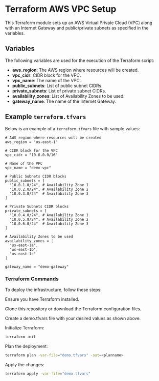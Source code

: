 # Terraform AWS VPC Setup

This Terraform module sets up an AWS Virtual Private Cloud (VPC) along with an Internet Gateway and public/private subnets as specified in the variables.

## Variables

The following variables are used for the execution of the Terraform script:

- **aws_region**: The AWS region where resources will be created.
- **vpc_cidr**: CIDR block for the VPC.
- **vpc_name**: The name of the VPC.
- **public_subnets**: List of public subnet CIDRs.
- **private_subnets**: List of private subnet CIDRs.
- **availability_zones**: List of Availability Zones to be used.
- **gateway_name**: The name of the Internet Gateway.

## Example `terraform.tfvars`

Below is an example of a `terraform.tfvars` file with sample values:

```hcl
# AWS region where resources will be created
aws_region = "us-east-1"

# CIDR block for the VPC
vpc_cidr = "10.0.0.0/16"

# Name of the VPC
vpc_name = "demo-vpc"

# Public Subnets CIDR blocks
public_subnets = [
  "10.0.1.0/24", # Availability Zone 1
  "10.0.2.0/24", # Availability Zone 2
  "10.0.3.0/24"  # Availability Zone 3
]

# Private Subnets CIDR blocks
private_subnets = [
  "10.0.4.0/24", # Availability Zone 1
  "10.0.5.0/24", # Availability Zone 2
  "10.0.6.0/24"  # Availability Zone 3
]

# Availability Zones to be used
availability_zones = [
  "us-east-1a",
  "us-east-1b",
  "us-east-1c"
]

gateway_name = "demo-gateway"
```

### Terraform Commands
To deploy the infrastructure, follow these steps:

Ensure you have Terraform installed.

Clone this repository or download the Terraform configuration files.

Create a demo.tfvars file with your desired values as shown above.

Initialize Terraform:

```bash
terraform init
```

Plan the deployment:
```bash
terraform plan -var-file="demo.tfvars" -out=<planname>
```

Apply the changes:
```bash
terraform apply -var-file="demo.tfvars"
```